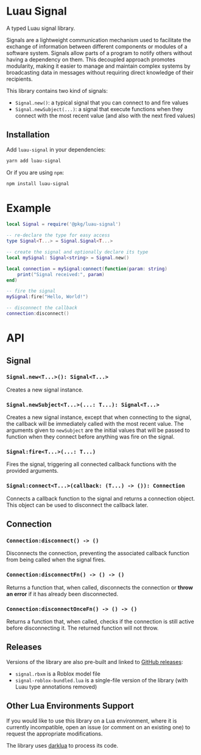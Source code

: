 # Luau Signal

A typed Luau signal library.

Signals are a lightweight communication mechanism used to facilitate the exchange of information between different components or modules of a software system. Signals allow parts of a program to notify others without having a dependency on them. This decoupled approach promotes modularity, making it easier to manage and maintain complex systems by broadcasting data in messages without requiring direct knowledge of their recipients.

This library contains two kind of signals:

- `Signal.new()`: a typical signal that you can connect to and fire values
- `Signal.newSubject(...)`: a signal that execute functions when they connect with the most recent value (and also with the next fired values)

## Installation

Add `luau-signal` in your dependencies:

```bash
yarn add luau-signal
```

Or if you are using `npm`:

```bash
npm install luau-signal
```

# Example

```lua
local Signal = require('@pkg/luau-signal')

-- re-declare the type for easy access
type Signal<T...> = Signal.Signal<T...>

-- create the signal and optionally declare its type
local mySignal: Signal<string> = Signal.new()

local connection = mySignal:connect(function(param: string)
    print("Signal received:", param)
end)

-- fire the signal
mySignal:fire("Hello, World!")

-- disconnect the callback
connection:disconnect()
```

# API

## Signal

### `Signal.new<T...>(): Signal<T...>`

Creates a new signal instance.

### `Signal.newSubject<T...>(...: T...): Signal<T...>`

Creates a new signal instance, except that when connecting to the signal, the callback will be immediately called with the most recent value. The arguments given to `newSubject` are the initial values that will be passed to function when they connect before anything was fire on the signal.

### `Signal:fire<T...>(...: T...)`

Fires the signal, triggering all connected callback functions with the provided arguments.

### `Signal:connect<T...>(callback: (T...) -> ()): Connection`

Connects a callback function to the signal and returns a connection object. This object can be used to disconnect the callback later.

## Connection

### `Connection:disconnect() -> ()`

Disconnects the connection, preventing the associated callback function from being called when the signal fires.

### `Connection:disconnectFn() -> () -> ()`

Returns a function that, when called, disconnects the connection or **throw an error** if it has already been disconnected.

### `Connection:disconnectOnceFn() -> () -> ()`

Returns a function that, when called, checks if the connection is still active before disconnecting it. The returned function will not throw.

## Releases

Versions of the library are also pre-built and linked to [GitHub releases](https://github.com/seaofvoices/luau-disk/releases):

- `signal.rbxm` is a Roblox model file
- `signal-roblox-bundled.lua` is a single-file version of the library (with Luau type annotations removed)

## Other Lua Environments Support

If you would like to use this library on a Lua environment, where it is currently incompatible, open an issue (or comment on an existing one) to request the appropriate modifications.

The library uses [darklua](https://github.com/seaofvoices/darklua) to process its code.
